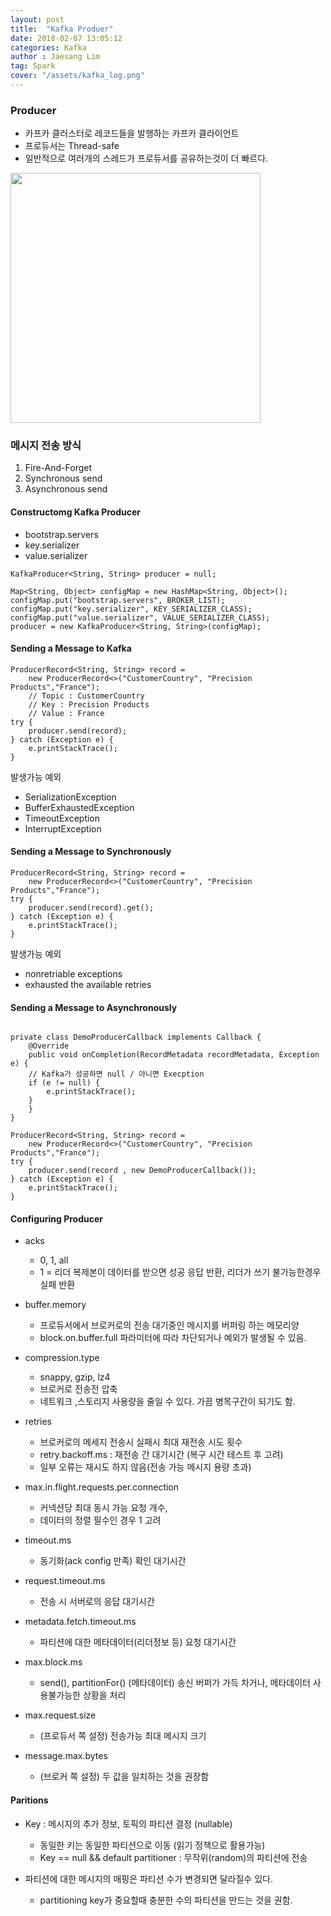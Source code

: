 ```yaml
---
layout: post
title:  "Kafka Produer"
date: 2018-02-07 13:05:12
categories: Kafka
author : Jaesang Lim
tag: Spark
cover: "/assets/kafka_log.png"
---
```


### Producer 

- 카프카 클러스터로 레코드들을 발행하는 카프카 클라이언트
- 프로듀서는 Thread-safe
- 일반적으로 여러개의 스레드가 프로듀서를 공유하는것이 더 빠르다.

<img src="https://user-images.githubusercontent.com/12586821/47781955-606aeb80-dd42-11e8-9701-705f5b0ff274.png" height=400/>

### 메시지 전송 방식
1. Fire-And-Forget
2. Synchronous send
3. Asynchronous send

#### Constructomg Kafka Producer 
* bootstrap.servers
* key.serializer
* value.serializer 

```
KafkaProducer<String, String> producer = null;

Map<String, Object> configMap = new HashMap<String, Object>();
configMap.put("bootstrap.servers", BROKER_LIST);
configMap.put("key.serializer", KEY_SERIALIZER_CLASS);
configMap.put("value.serializer", VALUE_SERIALIZER_CLASS);
producer = new KafkaProducer<String, String>(configMap);

```

#### Sending a Message to Kafka ####
```
ProducerRecord<String, String> record =
	new ProducerRecord<>("CustomerCountry", "Precision Products","France");
    // Topic : CustomerCountry
    // Key : Precision Products
    // Value : France
try {
	producer.send(record);
} catch (Exception e) {
	e.printStackTrace();
}
```
발생가능 예외
- SerializationException
- BufferExhaustedException
- TimeoutException
- InterruptException


#### Sending a Message to Synchronously ####

```
ProducerRecord<String, String> record =
	new ProducerRecord<>("CustomerCountry", "Precision Products","France");
try {
	producer.send(record).get();
} catch (Exception e) {
	e.printStackTrace();
}
```
발생가능 예외
- nonretriable exceptions
- exhausted the available retries


#### Sending a Message to Asynchronously ####

```

private class DemoProducerCallback implements Callback {
	@Override
	public void onCompletion(RecordMetadata recordMetadata, Exception e) {
    // Kafka가 성공하면 null / 아니면 Execption
	if (e != null) {
		e.printStackTrace();
	}
	}
}

ProducerRecord<String, String> record =
	new ProducerRecord<>("CustomerCountry", "Precision Products","France");
try {
	producer.send(record , new DemoProducerCallback());
} catch (Exception e) {
	e.printStackTrace();
}
```


#### Configuring Producer

* acks
	* 0, 1, all
	* 1 = 리더 복제본이 데이터를 받으면 성공 응답 반환, 리더가 쓰기 불가능한경우 실패 반환

* buffer.memory 
	* 프로듀서에서 브로커로의 전송 대기중인 메시지를 버퍼링 하는 메모리양 
	* block.on.buffer.full 파라미터에 따라 차단되거나 예외가 발생될 수 있음.

* compression.type
	* snappy, gzip, lz4
	* 브로커로 전송전 압축
	* 네트워크 ,스토리지 사용량을 줄일 수 있다. 가끔 병목구간이 되기도 함.

* retries 
	* 브로커로의 메세지 전송시 실패시 최대 재전송 시도 횟수
  	* retry.backoff.ms : 재전송 간 대기시간 (복구 시간 테스트 후 고려)
    * 일부 오류는 재시도 하지 않음(전송 가능 메시지 용량 초과)

* max.in.flight.requests.per.connection 
	*  커넥션당 최대 동시 가능 요청 개수,
	*  데이터의 정렬 필수인 경우 1 고려

* timeout.ms 
	* 동기화(ack config 만족) 확인 대기시간

* request.timeout.ms 
	* 전송 시 서버로의 응답 대기시간

* metadata.fetch.timeout.ms 
	* 파티션에 대한 메타데이터(리더정보 등) 요청 대기시간
	
* max.block.ms
	* send(), partitionFor() (메타데이터) 송신 버퍼가 가득 차거나, 메타데이터 사용불가능한 상황을 처리
	
* max.request.size 
	* (프로듀서 쪽 설정) 전송가능 최대 메시지 크기 

* message.max.bytes 
	* (브로커 쪽 설정) 두 값을 일치하는 것을 권장함


#### Paritions

- Key : 메시지의 추가 정보, 토픽의 파티션 결정 (nullable)
	- 동일한 키는 동일한 파티션으로 이동 (읽기 정책으로 활용가능)
	- Key == null && default partitioner : 무작위(random)의 파티션에 전송

- 파티션에 대한 메시지의 매핑은 파티션 수가 변경되면 달라질수 있다.
	- partitioning key가 중요할때 충분한 수의 파티션을 만드는 것을 권함.





